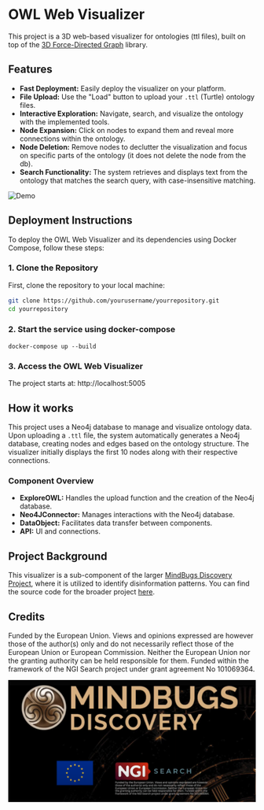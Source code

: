 # OWL Web Visualizer

This project is a 3D web-based visualizer for ontologies (ttl files), built on top of the [3D Force-Directed Graph](https://github.com/vasturiano/3d-force-graph) library.

## Features

- **Fast Deployment:** Easily deploy the visualizer on your platform.
- **File Upload:** Use the "Load" button to upload your `.ttl` (Turtle) ontology files.
- **Interactive Exploration:** Navigate, search, and visualize the ontology with the implemented tools.
- **Node Expansion:** Click on nodes to expand them and reveal more connections within the ontology.
- **Node Deletion:** Remove nodes to declutter the visualization and focus on specific parts of the ontology (it does not delete the node from the db).
- **Search Functionality:** The system retrieves and displays text from the ontology that matches the search query, with case-insensitive matching.

![Demo](https://github.com/cheresioana/owl_ttl_web_visualizer/blob/main/ress/Video_nav3d4.gif)

## Deployment Instructions

To deploy the OWL Web Visualizer and its dependencies using Docker Compose, follow these steps:

### 1. Clone the Repository

First, clone the repository to your local machine:

```bash
git clone https://github.com/yourusername/yourrepository.git
cd yourrepository
```
### 2. Start the service using docker-compose
```
docker-compose up --build
```
### 3. Access the OWL Web Visualizer

The project starts at: http://localhost:5005

## How it works

This project uses a Neo4j database to manage and visualize ontology data. Upon uploading a `.ttl` file, the system automatically generates a Neo4j database, creating nodes and edges based on the ontology structure. The visualizer initially displays the first 10 nodes along with their respective connections.


### Component Overview

- **ExploreOWL:** Handles the upload function and the creation of the Neo4j database.
- **Neo4JConnector:** Manages interactions with the Neo4j database.
- **DataObject:** Facilitates data transfer between components.
- **API:** UI and connections.


## Project Background

This visualizer is a sub-component of the larger [MindBugs Discovery Project](https://discovery.mindbugs.ro/), 
where it is utilized to identify disinformation patterns. You can find the source code for the broader project [here](https://github.com/cheresioana/kg_repo).


## Credits

Funded by the European Union. Views and opinions expressed are however those of the author(s) only and do not necessarily reflect those of the European Union or European Commission. Neither the European Union nor the granting authority can be held responsible for them. Funded within the framework of the NGI Search project under grant agreement No 101069364.

![Credits](ress/logos.png)
